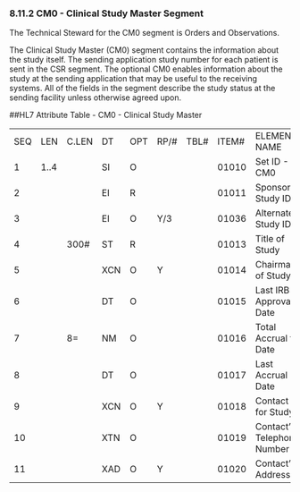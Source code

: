 ### 8.11.2 CM0 - Clinical Study Master Segment

The Technical Steward for the CM0 segment is Orders and Observations.

The Clinical Study Master (CM0) segment contains the information about the study itself. The sending application study number for each patient is sent in the CSR segment. The optional CM0 enables information about the study at the sending application that may be useful to the receiving systems. All of the fields in the segment describe the study status at the sending facility unless otherwise agreed upon.

##HL7 Attribute Table - CM0 - Clinical Study Master

|     |     |     |     |     |     |     |     |     |
| --- | --- | --- | --- | --- | --- | --- | --- | --- |
| SEQ | LEN | C.LEN | DT | OPT | RP/# | TBL# | ITEM# | ELEMENT NAME |
| 1 | 1..4 |  | SI | O |  |  | 01010 | Set ID - CM0 |
| 2 |  |  | EI | R |  |  | 01011 | Sponsor Study ID |
| 3 |  |  | EI | O | Y/3 |  | 01036 | Alternate Study ID |
| 4 |  | 300# | ST | R |  |  | 01013 | Title of Study |
| 5 |  |  | XCN | O | Y |  | 01014 | Chairman of Study |
| 6 |  |  | DT | O |  |  | 01015 | Last IRB Approval Date |
| 7 |  | 8= | NM | O |  |  | 01016 | Total Accrual to Date |
| 8 |  |  | DT | O |  |  | 01017 | Last Accrual Date |
| 9 |  |  | XCN | O | Y |  | 01018 | Contact for Study |
| 10 |  |  | XTN | O |  |  | 01019 | Contact’s Telephone Number |
| 11 |  |  | XAD | O | Y |  | 01020 | Contact’s Address |
